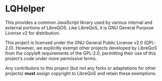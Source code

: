 # LQHelper

This provides a common JavaScript library used by various internal and external portions
of LibreQOS. Like LibreQoS, it is GNU General Purpose License v2 for distribution.

This project is licensed under the GNU General Public License v2.0 (GPL-2.0). 
However, we explicitly exempt other projects developed by LibreQoS from the copyleft requirements of the GPL-2.0, permitting their use of this project’s code under more permissive terms. 

Any contributors to this project (but not any forks or adaptations for other projects) 
**must** assign copyright to LibreQoS and retain these exemptions.